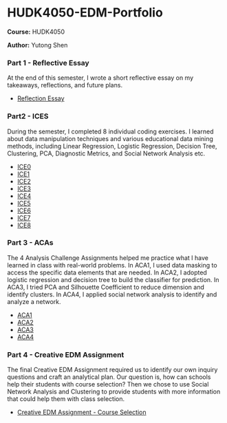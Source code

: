 # HUDK4050-EDM-Portfolio

**Course:** HUDK4050

**Author:** Yutong Shen

### Part 1 - Reflective Essay

At the end of this semester, I wrote a short reflective essay on my takeaways, reflections, and future plans.

* [Reflection Essay](https://github.com/yutongs1202/HUDK4050-EDM-Portfolio/blob/main/Reflective%20Essay/HUDK4050%20Reflection%20Essay.pdf)

### Part2 - ICES

During the semester, I completed 8 individual coding exercises. I learned about data manipulation techniques and various educational data mining methods, including Linear Regression, Logistic Regression, Decision Tree, Clustering, PCA, Diagnostic Metrics, and Social Network Analysis etc.


* [ICE0](https://github.com/yutongs1202/HUDK4050-EDM-Portfolio/blob/main/ICEs/ICE0.ipynb)
* [ICE1](https://github.com/yutongs1202/HUDK4050-EDM-Portfolio/blob/main/ICEs/ICE1.ipynb)
* [ICE2](https://github.com/yutongs1202/HUDK4050-EDM-Portfolio/blob/main/ICEs/ICE2.ipynb)
* [ICE3](https://github.com/yutongs1202/HUDK4050-EDM-Portfolio/blob/main/ICEs/ICE3.ipynb)
* [ICE4](https://github.com/yutongs1202/HUDK4050-EDM-Portfolio/blob/main/ICEs/ICE4.ipynb)
* [ICE5](https://github.com/yutongs1202/HUDK4050-EDM-Portfolio/blob/main/ICEs/ICE5.ipynb)
* [ICE6](https://github.com/yutongs1202/HUDK4050-EDM-Portfolio/blob/main/ICEs/ICE6.ipynb)
* [ICE7](https://github.com/yutongs1202/HUDK4050-EDM-Portfolio/blob/main/ICEs/ICE7.ipynb)
* [ICE8](https://github.com/yutongs1202/HUDK4050-EDM-Portfolio/blob/main/ICEs/ICE8.ipynb)

### Part 3 - ACAs

The 4 Analysis Challenge Assignments helped me practice what I have learned in class with real-world problems. In ACA1, I used data masking to access the specific data elements that are needed. In ACA2, I adopted logistic regression and decision tree to build the classifier for prediction. In ACA3, I tried PCA and Silhouette Coefficient to reduce dimension and identify clusters. In ACA4, I applied social network analysis to identify and analyze a network.

* [ACA1](https://github.com/yutongs1202/HUDK4050-EDM-Portfolio/blob/main/ACAs/ACA1.ipynb)
* [ACA2](https://github.com/yutongs1202/HUDK4050-EDM-Portfolio/blob/main/ACAs/ACA2.ipynb)
* [ACA3](https://github.com/yutongs1202/HUDK4050-EDM-Portfolio/blob/main/ACAs/ACA3.ipynb)
* [ACA4](https://github.com/yutongs1202/HUDK4050-EDM-Portfolio/blob/main/ACAs/ACA4.ipynb)

### Part 4 - Creative EDM Assignment

The final Creative EDM Assignment required us to identify our own inquiry questions and craft an analytical plan. Our question is, how can schools help their students with course selection? Then we chose to use Social Network Analysis and Clustering to provide students with more information that could help them with class selection.

* [Creative EDM Assignment - Course Selection](https://github.com/yutongs1202/HUDK4050-EDM-Portfolio/blob/main/Creative%20EDM%20Assignment/Creative%20EDM%20Assignment%20-%20Courses%20Selection.pdf)
